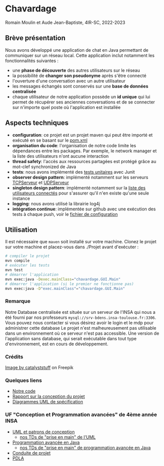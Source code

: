# Chavardage 
Romain Moulin et Aude Jean-Baptiste, 4IR-SC, 2022-2023

## Brève présentation 

Nous avons développé une application de chat en Java permettant de communiquer sur un réseau local. 
Cette application inclut notamment les fonctionnalités suivantes : 

- une **phase de découverte** des autres utilisateurs sur le réseau 
- la possibilité de **changer son pseudonyme** après s'être connecté
- l'ouverture d'une conversation avec un autre utilisateur
- les messages échangés sont conservés sur une **base de données centralisée** 
- chaque utilisateur de notre application possède un **id unique** qui lui permet de récupérer ses anciennes conversations et de se connecter sur n'importe quel poste où l'application est installée 

## Aspects techniques

- **configuration**: ce projet est un projet maven qui peut être importé et exécuté en se basant sur le [pom.xml](./Projet/pom.xml)
- **organisation du code**: l'organisation de notre code limite les dépendances entre les packages. Par exemple, le network manager et la liste des utilisateurs n'ont aucune interaction 
- **thread safety**: l'accès aux ressources partagées est protégé grâce au mot-clef synchronized de Java 
- **tests**: nous avons implémenté des [tests unitaires](./Projet/src/test/java/chavardage) avec Junit
- **observer design pattern**: implémenté notamment sur les serveurs [TCPServeur](.Projet/src/main/java/chavardage/networkManager/TCPServeur.java) et [UDPServeur](.Projet/src/main/java/chavardage/networkManager/UDPServeur.java)
- **singleton design pattern**: implémenté notamment sur la [liste des utilisateurs connectés](.Projet/src/main/java/chavardage/userList/ListeUser.java) pour s'assurer qu'il n'en existe qu'une seule instance 
- **logging**: nous avons utilisé la librairie log4j 
- **intégration continue**: implémentée sur github avec une exécution des tests à chaque push, voir le [fichier de configuration](./.github/workflows/integration.yaml)


## Utilisation

Il est nécessaire que `maven` soit installé sur votre machine. Clonez le projet sur votre machine et placez-vous dans ./Projet avant d'exécuter : 
```sh
# compiler le projet  
mvn compile
# exécuter les tests 
mvn test
# démarrer l'application 
mvn exec:java -Dexec.mainClass="chavardage.GUI.Main" 
# démarrer l'application (si le premier ne fonctionne pas)
mvn exec:java -D"exec.mainClass"="chavardage.GUI.Main"
```
### Remarque 
Notre Database centralisée est située sur un serveur de l'INSA qui nous a été fourni par nos professeurs `mysql://srv-bdens.insa-toulouse.fr:3306`. Vous pouvez nous contacter si vous désirez avoir le login et le mdp pour administrer cette database Le projet n'est malheureusement pas utilisable dans un environnement où ce serveur n'est pas accessible. Une version de l'application sans database, qui serait exécutable dans tout type d'environnement, est en cours de développement. 

### Crédits 
<a href="https://www.freepik.com/free-vector/cute-cat-working-laptop-cartoon-vector-icon-illustration-animal-technology-icon-concept-isolated_28565598.htm#query=cat%20computer&position=2&from_view=keyword">Image by catalyststuff</a> on Freepik

### Quelques liens 
  - [Notre code](./Projet/src/main/java/chavardage)
  - [Rapport sur la conception du projet](./rapport_conception.docx)
  - [Diagrammes UML de spécification](./UML/Images)  

### UF "Conception et Programmation avancées" de 4ème année INSA 

  - [UML et patrons de conception](https://moodle.insa-toulouse.fr/course/view.php?id=1283)
	- [nos TDs de "prise en main" de l'UML](./TD/TDs_UML) 
  - [Programmation avancée en Java](https://moodle.insa-toulouse.fr/course/view.php?id=1228) 
	- [nos TDs de "prise en main" de programmation avancée en Java](./TD/TDs_Java)
  - [Conduite de projet](https://moodle.insa-toulouse.fr/course/view.php?id=1759) 
  - [PDLA](https://moodle.insa-toulouse.fr/course/view.php?id=1758)
